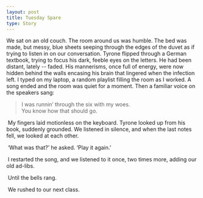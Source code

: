 ```yaml
---
layout: post
title: Tuesday Spare
type: Story
---
```


We sat on an old couch. The room around us was humble. The bed was made, but messy, blue sheets seeping through the edges of the duvet as if trying to listen in on our conversation. Tyrone flipped through a German textbook, trying to focus his dark, feeble eyes on the letters. He had been distant, lately -- faded. His mannerisms, once full of energy, were now hidden behind the walls encasing his brain that lingered when the infection left. I typed on my laptop, a random playlist filling the room as I worked. A song ended and the room was quiet for a moment. Then a familiar voice on the speakers sang:    

> I was runnin’ through the six with my woes.  
> You know how that should go.

​	My fingers laid motionless on the keyboard. Tyrone looked up from his book, suddenly grounded. We listened in silence, and when the last notes fell, we looked at each other.  

​	‘What was that?’ he asked. ‘Play it again.’  

​	I restarted the song, and we listened to it once, two times more, adding our old ad-libs.

​	Until the bells rang.  

​	We rushed to our next class.  
